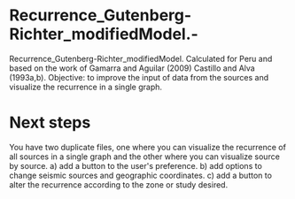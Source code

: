 # Recurrence_Gutenberg-Richter_modifiedModel.-
Recurrence_Gutenberg-Richter_modifiedModel. Calculated for Peru and based on the work of Gamarra and Aguilar (2009) Castillo and Alva (1993a,b).  Objective: to improve the input of data from the sources and visualize the recurrence in a single graph.

# Next steps 
You have two duplicate files, one where you can visualize the recurrence of all sources in a single graph and the other where you can visualize source by source. 
a) add a button to the user's preference. 
b) add options to change seismic sources and geographic coordinates. 
c) add a button to alter the recurrence according to the zone or study desired. 
